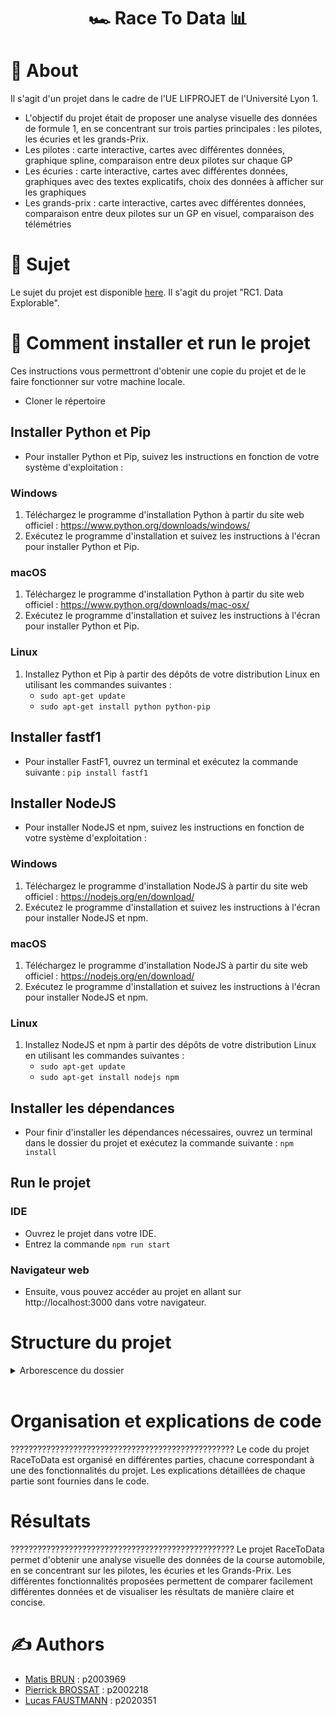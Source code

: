<h1 align="center">🏎️ Race To Data 📊</h1>

# 🧐 About

Il s'agit d'un projet dans le cadre de l'UE LIFPROJET de l'Université Lyon 1.

- L'objectif du projet était de proposer une analyse visuelle des données de formule 1, en se concentrant sur trois parties principales : les pilotes, les écuries et les grands-Prix.
- Les pilotes : carte interactive, cartes avec différentes données, graphique spline, comparaison entre deux pilotes sur chaque GP
- Les écuries : carte interactive, cartes avec différentes données, graphiques avec des textes explicatifs, choix des données à afficher sur les graphiques
- Les grands-prix : carte interactive, cartes avec différentes données, comparaison entre deux pilotes sur un GP en visuel, comparaison des télémétries

# 📓 Sujet

Le sujet du projet est disponible [here](http://cazabetremy.fr/wiki/doku.php?id=projet:sujets).
Il s'agit du projet "RC1. Data Explorable".

# 🏁 Comment installer et run le projet

Ces instructions vous permettront d'obtenir une copie du projet et de le faire fonctionner sur votre machine locale.

- Cloner le répertoire

## Installer Python et Pip

- Pour installer Python et Pip, suivez les instructions en fonction de votre système d'exploitation :

### Windows

1. Téléchargez le programme d'installation Python à partir du site web officiel : https://www.python.org/downloads/windows/
2. Exécutez le programme d'installation et suivez les instructions à l'écran pour installer Python et Pip.

### macOS

1. Téléchargez le programme d'installation Python à partir du site web officiel : https://www.python.org/downloads/mac-osx/
2. Exécutez le programme d'installation et suivez les instructions à l'écran pour installer Python et Pip.

### Linux

1. Installez Python et Pip à partir des dépôts de votre distribution Linux en utilisant les commandes suivantes :
   - `sudo apt-get update`
   - `sudo apt-get install python python-pip`

## Installer fastf1

- Pour installer FastF1, ouvrez un terminal et exécutez la commande suivante : `pip install fastf1`

## Installer NodeJS

- Pour installer NodeJS et npm, suivez les instructions en fonction de votre système d'exploitation :

### Windows

1. Téléchargez le programme d'installation NodeJS à partir du site web officiel : https://nodejs.org/en/download/
2. Exécutez le programme d'installation et suivez les instructions à l'écran pour installer NodeJS et npm.

### macOS

1. Téléchargez le programme d'installation NodeJS à partir du site web officiel : https://nodejs.org/en/download/
2. Exécutez le programme d'installation et suivez les instructions à l'écran pour installer NodeJS et npm.

### Linux

1. Installez NodeJS et npm à partir des dépôts de votre distribution Linux en utilisant les commandes suivantes :
   - `sudo apt-get update`
   - `sudo apt-get install nodejs npm`

## Installer les dépendances

- Pour finir d'installer les dépendances nécessaires, ouvrez un terminal dans le dossier du projet et exécutez la commande suivante : `npm install`

## Run le projet

### IDE

- Ouvrez le projet dans votre IDE.
- Entrez la commande `npm run start`

### Navigateur web

- Ensuite, vous pouvez accéder au projet en allant sur http://localhost:3000 dans votre navigateur.

# Structure du projet

<details>
<summary>Arborescence du dossier</summary>

```
├── css
├── data

ect.....

```

</details>  
<br/>

# Organisation et explications de code

??????????????????????????????????????????????????
Le code du projet RaceToData est organisé en différentes parties, chacune correspondant à une des fonctionnalités du projet. Les explications détaillées de chaque partie sont fournies dans le code.

# Résultats

??????????????????????????????????????????????????
Le projet RaceToData permet d'obtenir une analyse visuelle des données de la course automobile, en se concentrant sur les pilotes, les écuries et les Grands-Prix. Les différentes fonctionnalités proposées permettent de comparer facilement différentes données et de visualiser les résultats de manière claire et concise.

# ✍️ Authors

- [Matis BRUN](https://forge.univ-lyon1.fr/p2003969) : p2003969
- [Pierrick BROSSAT](https://forge.univ-lyon1.fr/p2002218) : p2002218
- [Lucas FAUSTMANN](https://forge.univ-lyon1.fr/p2020351) : p2020351
